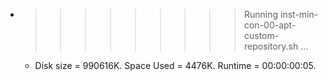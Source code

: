 * >>>>>>>>> Running inst-min-con-00-apt-custom-repository.sh ...
  * Disk size = 990616K. Space Used = 4476K. Runtime = 00:00:00:05.
